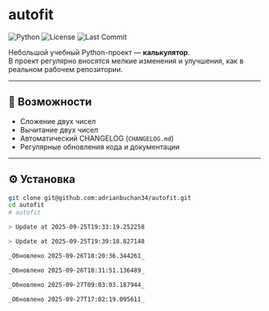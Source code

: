 # autofit
![Python](https://img.shields.io/badge/python-3.10+-blue.svg)
![License](https://img.shields.io/badge/license-MIT-green.svg)
![Last Commit](https://img.shields.io/github/last-commit/juanmacariomendez-collab/ActiveWhoop)

Небольшой учебный Python-проект — **калькулятор**.  
В проект регулярно вносятся мелкие изменения и улучшения, как в реальном рабочем репозитории.

---

## 🚀 Возможности
- Сложение двух чисел  
- Вычитание двух чисел  
- Автоматический CHANGELOG (`CHANGELOG.md`)  
- Регулярные обновления кода и документации  

---

## ⚙️ Установка
```bash
git clone git@github.com:adrianbuchan34/autofit.git
cd autofit
# autofit

> Update at 2025-09-25T19:33:19.252258

> Update at 2025-09-25T19:39:18.827148

_Обновлено 2025-09-26T18:20:36.344261_

_Обновлено 2025-09-26T18:31:51.136489_

_Обновлено 2025-09-27T09:03:03.187944_

_Обновлено 2025-09-27T17:02:19.095611_
